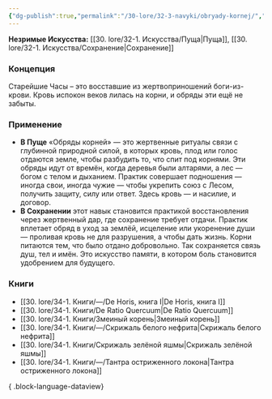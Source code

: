 ```yaml
---
{"dg-publish":true,"permalink":"/30-lore/32-3-navyki/obryady-kornej/","tags":["незримое/навык"]}
---
```


**Незримые Искусства:** [[30. lore/32-1. Искусства/Пуща\|Пуща]], [[30. lore/32-1. Искусства/Сохранение\|Сохранение]]
### Концепция
Старейшие Часы – это восставшие из жертвоприношений боги-из-крови. Кровь испокон веков лилась на корни, и обряды эти ещё не забыты.
### Применение
- **В Пуще** «Обряды корней» — это жертвенные ритуалы связи с глубинной природной силой, в которых кровь, плод или голос отдаются земле, чтобы разбудить то, что спит под корнями. Эти обряды идут от времён, когда деревья были алтарями, а лес — богом с телом и дыханием. Практик совершает подношения — иногда свои, иногда чужие — чтобы укрепить союз с Лесом, получить защиту, силу или ответ. Здесь кровь — и насилие, и договор.
- **В Сохранении** этот навык становится практикой восстановления через жертвенный дар, где сохранение требует отдачи. Практик вплетает обряд в уход за землёй, исцеление или укоренение души — проливая кровь не для разрушения, а чтобы дать жизнь. Корни питаются тем, что было отдано добровольно. Так сохраняется связь душ, тел и имён. Это искусство памяти, в котором боль становится удобрением для будущего.
### Книги
- [[30. lore/34-1. Книги/—/De Horis, книга I\|De Horis, книга I]]
- [[30. lore/34-1. Книги/De Ratio Quercuum\|De Ratio Quercuum]]
- [[30. lore/34-1. Книги/Змеиный корень\|Змеиный корень]]
- [[30. lore/34-1. Книги/—/Скрижаль белого нефрита\|Скрижаль белого нефрита]]
- [[30. lore/34-1. Книги/Скрижаль зелёной яшмы\|Скрижаль зелёной яшмы]]
- [[30. lore/34-1. Книги/—/Тантра остриженного локона\|Тантра остриженного локона]]

{ .block-language-dataview}
